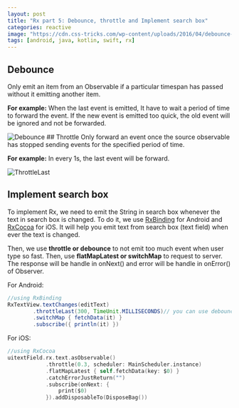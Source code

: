 ```yaml
---
layout: post
title: "Rx part 5: Debounce, throttle and Implement search box"
categories: reactive
image: "https://cdn.css-tricks.com/wp-content/uploads/2016/04/debounce-leading.png"
tags: [android, java, kotlin, swift, rx]
---
```


## Debounce
Only emit an item from an Observable if a particular timespan has passed without it emitting another item.

**For example:** When the last event is emitted, It have to wait a period of time to forward the event. If the new event is emitted too quick, the old event will be ignored and not be forwarded.
<!--more-->
<img class="post-image" src="http://reactivex.io/documentation/operators/images/debounce.png" alt="Debounce"/>
## Throttle
Only forward an event once the source observable has stopped sending events for the specified period of time.

**For example:** In every 1s, the last event will be forward.

<img class="post-image" src="https://camo.githubusercontent.com/95e62a00ba13ce12ab42f6d41431d5afb3b26e76/68747470733a2f2f7261772e6769746875622e636f6d2f77696b692f5265616374697665582f52784a6176612f696d616765732f72782d6f70657261746f72732f7468726f74746c654c6173742e706e67" alt="ThrottleLast"/>

## Implement search box

To implement Rx, we need to emit the String in search box whenever the text in search box is changed. To do it, we use [RxBinding](https://github.com/JakeWharton/RxBinding) for Android and [RxCocoa](https://github.com/ReactiveX/RxSwift) for iOS. It will help you emit text from search box (text field) when ever the text is changed.

Then, we use **throttle or debounce** to not emit too much event when user type so fast. Then, use **flatMapLatest or switchMap** to request to server. The response will be handle in onNext() and error will be handle in onError() of Observer.

For Android:

```java
//using RxBinding
RxTextView.textChanges(editText)
		.throttleLast(300, TimeUnit.MILLISECONDS)// you can use debounce instead
		.switchMap { fetchData(it) }
		.subscribe({ println(it) })
```

For iOS:

```swift
//using RxCocoa
uitextField.rx.text.asObservable()
            .throttle(0.3, scheduler: MainScheduler.instance)
            .flatMapLatest { self.fetchData(key: $0) }
            .catchErrorJustReturn("")
            .subscribe(onNext: {
                print($0)
            }).addDisposableTo(DisposeBag())
        
```